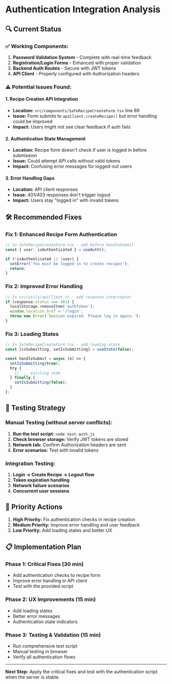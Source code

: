 # Authentication Integration Analysis

## 🔍 **Current Status**

### ✅ **Working Components:**
1. **Password Validation System** - Complete with real-time feedback
2. **Registration/Login Forms** - Enhanced with proper validation
3. **Backend Auth Routes** - Secure with JWT tokens
4. **API Client** - Properly configured with Authorization headers

### ⚠️ **Potential Issues Found:**

#### 1. **Recipe Creation API Integration**
- **Location:** `src/components/SafeRecipeCreateForm.tsx` line 89
- **Issue:** Form submits to `apiClient.createRecipe()` but error handling could be improved
- **Impact:** Users might not see clear feedback if auth fails

#### 2. **Authentication State Management**
- **Location:** Recipe form doesn't check if user is logged in before submission
- **Issue:** Could attempt API calls without valid tokens
- **Impact:** Confusing error messages for logged-out users

#### 3. **Error Handling Gaps**
- **Location:** API client responses
- **Issue:** 401/403 responses don't trigger logout
- **Impact:** Users stay "logged in" with invalid tokens

## 🛠️ **Recommended Fixes**

### Fix 1: Enhanced Recipe Form Authentication
```typescript
// In SafeRecipeCreateForm.tsx - add before handleSubmit
const { user, isAuthenticated } = useAuth();

if (!isAuthenticated || !user) {
  setError('You must be logged in to create recipes');
  return;
}
```

### Fix 2: Improved Error Handling
```typescript
// In src/utils/apiClient.ts - add response interceptor
if (response.status === 401) {
  localStorage.removeItem('authToken');
  window.location.href = '/login';
  throw new Error('Session expired. Please log in again.');
}
```

### Fix 3: Loading States
```typescript
// In SafeRecipeCreateForm.tsx - add loading state
const [isSubmitting, setIsSubmitting] = useState(false);

const handleSubmit = async (e) => {
  setIsSubmitting(true);
  try {
    // ... existing code
  } finally {
    setIsSubmitting(false);
  }
};
```

## 🧪 **Testing Strategy**

### Manual Testing (without server conflicts):
1. **Run the test script:** `node test-auth.js`
2. **Check browser storage:** Verify JWT tokens are stored
3. **Network tab:** Confirm Authorization headers are sent
4. **Error scenarios:** Test with invalid tokens

### Integration Testing:
1. **Login → Create Recipe → Logout flow**
2. **Token expiration handling**
3. **Network failure scenarios**
4. **Concurrent user sessions**

## 🎯 **Priority Actions**

1. **High Priority:** Fix authentication checks in recipe creation
2. **Medium Priority:** Improve error handling and user feedback
3. **Low Priority:** Add loading states and better UX

## 📋 **Implementation Plan**

### Phase 1: Critical Fixes (30 min)
- Add authentication checks to recipe form
- Improve error handling in API client
- Test with the provided script

### Phase 2: UX Improvements (15 min)
- Add loading states
- Better error messages
- Authentication state indicators

### Phase 3: Testing & Validation (15 min)
- Run comprehensive test script
- Manual testing in browser
- Verify all authentication flows

---

**Next Step:** Apply the critical fixes and test with the authentication script when the server is stable.